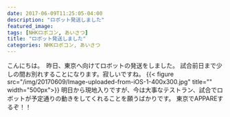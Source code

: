 ```yaml
---
date: 2017-06-09T11:25:05-04:00
description: "ロボット発送しました"
featured_image: 
tags: [NHKロボコン, あいさつ]
title: "ロボット発送しました"
categories: NHKロボコン, あいさつ
---
```


こんにちは。　昨日、東京へ向けてロボットの発送をしました。
試合前日まで少しの間お別れすることになります。寂しいですね。
{{< figure src="/img/20170609/Image-uploaded-from-iOS-1-400x300.jpg" title="" width="500px">}}
明日から現地入りですが、今は大事なテストラン、試合でロボットが予定通りの動きをしてくれることを願うばかりです。
東京でAPPAREするぞ！！
